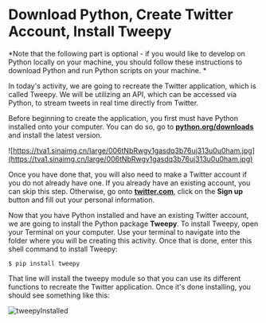 # Download Python, Create Twitter Account, Install Tweepy

*Note that the following part is optional - if you would like to develop on Python locally on your machine, you should follow these instructions to download Python and run Python scripts on your machine. *
   
In today's activity, we are going to recreate the Twitter application, which is called Tweepy. We will be utilizing an API, which can be accessed via Python, to stream tweets in real time directly from Twitter. 
 
Before beginning to create the application, you first must have Python installed onto your computer. You can do so, go to [**python.org/downloads**](**python.org/downloads**) and install the latest version.

![https://tva1.sinaimg.cn/large/006tNbRwgy1gasdq3b76uj313u0u0ham.jpg](https://tva1.sinaimg.cn/large/006tNbRwgy1gasdq3b76uj313u0u0ham.jpg)



Once you have done that, you will also need to make a Twitter account if you do not already have one. If you already have an existing account, you can skip this step. Otherwise, go onto [**twitter.com**](twitter.com), click on the **Sign up** button and fill out your personal information.

Now that you have Python installed and have an existing Twitter account, we are going to install the Python package **Tweepy**. To install Tweepy, open your Terminal on your computer. Use your terminal to navigate into the folder where you will be creating this activity. Once that is done, enter this shell command to install Tweepy:

```
$ pip install tweepy
```

That line will install the tweepy module so that you can use its different functions to recreate the Twitter application. Once it's done installing, you should see something like this:

![tweepyInstalled](https://lh5.googleusercontent.com/JkYG2_BYM9fYxAClYlTwvA_1O_YhkmVnk299nSHLzk6XTTV8803ViWBy3RhscsN8uklLEZbb4bEABCh6HTztBl4VkXrB0r9LVYe9iAowJZJdlxqDiipsbZMxv303KxyiA0hm1v2SV7I)